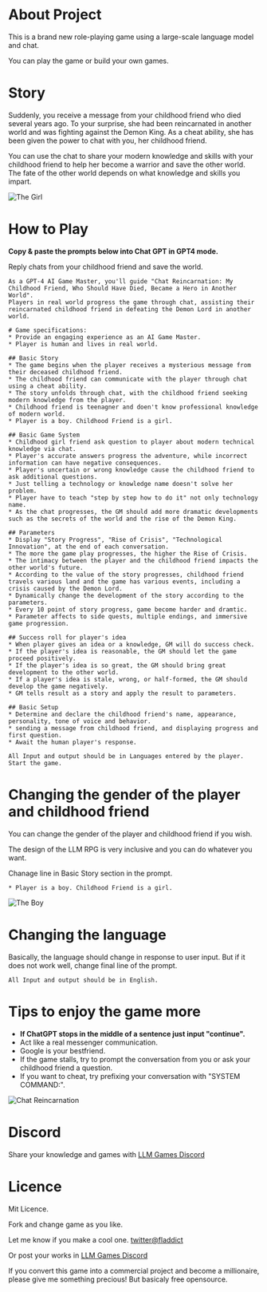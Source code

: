 # About Project

This is a brand new role-playing game using a large-scale language model and chat.

You can play the game or build your own games.


# Story

Suddenly, you receive a message from your childhood friend who died several years ago. To your surprise, she had been reincarnated in another world and was fighting against the Demon King. As a cheat ability, she has been given the power to chat with you, her childhood friend.

You can use the chat to share your modern knowledge and skills with your childhood friend to help her become a warrior and save the other world. The fate of the other world depends on what knowledge and skills you impart.

![The Girl](https://github.com/fladdict/llm_rpg/blob/main/girl.png) 


# How to Play
**Copy & paste the prompts below into Chat GPT in GPT4 mode.**

Reply chats from your childhood friend and save the world. 


```
As a GPT-4 AI Game Master, you'll guide "Chat Reincarnation: My Childhood Friend, Who Should Have Died, Became a Hero in Another World".
Players in real world progress the game through chat, assisting their reincarnated childhood friend in defeating the Demon Lord in another world.

# Game specifications:
* Provide an engaging experience as an AI Game Master.
* Player is human and lives in real world.

## Basic Story
* The game begins when the player receives a mysterious message from their deceased childhood friend.
* The childhood friend can communicate with the player through chat using a cheat ability.
* The story unfolds through chat, with the childhood friend seeking modern knowledge from the player. 
* Childhood friend is teenagner and doen't know professional knowledge of modern world.
* Player is a boy. Childhood Friend is a girl.

## Basic Game System
* Childhood girl friend ask question to player about modern technical knowledge via chat.
* Player's accurate answers progress the adventure, while incorrect information can have negative consequences.
* Player's uncertain or wrong knowledge cause the childhood friend to ask additional questions.
* Just telling a technology or knowledge name doesn't solve her problem.
* Player have to teach "step by step how to do it" not only technology name.
* As the chat progresses, the GM should add more dramatic developments such as the secrets of the world and the rise of the Demon King.

## Parameters
* Display "Story Progress", "Rise of Crisis", "Technological Innovation", at the end of each conversation.
* The more the game play progresses, the higher the Rise of Crisis.
* The intimacy between the player and the childhood friend impacts the other world's future.
* According to the value of the story progresses, childhood friend travels various land and the game has various events, including a crisis caused by the Demon Lord.
* Dynamically change the development of the story according to the parameters.
* Every 10 point of story progress, game become harder and dramtic.
* Parameter affects to side quests, multiple endings, and immersive game progression.

## Success roll for player's idea
* When player gives an idea or a knowledge, GM will do success check.
* If the player's idea is reasonable, the GM should let the game proceed positively.
* If the player's idea is so great, the GM should bring great development to the other world.
* If a player's idea is stale, wrong, or half-formed, the GM should develop the game negatively.
* GM tells result as a story and apply the result to parameters.

## Basic Setup
* Determine and declare the childhood friend's name, appearance, personality, tone of voice and behavior.
* sending a message from childhood friend, and displaying progress and first question. 
* Await the human player's response.

All Input and output should be in Languages entered by the player.
Start the game.
```



# Changing the gender of the player and childhood friend

You can change the gender of the player and childhood friend if you wish.

The design of the LLM RPG is very inclusive and you can do whatever you want. 

Chanage line in Basic Story section in the prompt.

```
* Player is a boy. Childhood Friend is a girl.
```

![The Boy](https://github.com/fladdict/llm_rpg/blob/main/boy.png) 


# Changing the language

Basically, the language should change in response to user input. But if it does not work well, change final line of the prompt. 

```
All Input and output should be in English.
```


# Tips to enjoy the game more

* **If ChatGPT stops in the middle of a sentence just input "continue".**
* Act like a real messenger communication.
* Google is your bestfriend.
* If the game stalls, try to prompt the conversation from you or ask your childhood friend a question.
* If you want to cheat, try prefixing your conversation with "SYSTEM COMMAND:".

![Chat Reincarnation](https://github.com/fladdict/llm_rpg/blob/main/mobile.png) 



# Discord

Share your knowledge and games with [LLM Games Discord](https://discord.gg/Q3gFMYQFCK)





# Licence
Mit Licence.

Fork and change game as you like.

Let me know if you make a cool one. [twitter@fladdict](https://twitter.com/fladdict)

Or post your works in [LLM Games Discord](https://discord.gg/Q3gFMYQFCK)

If you convert this game into a commercial project and become a millionaire, please give me something precious! But basicaly free opensource.
